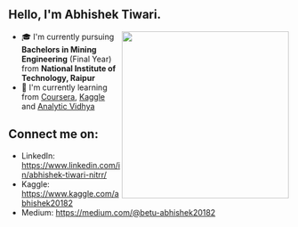 ## Hello, I'm Abhishek Tiwari.
<img align='right' src="https://s6.gifyu.com/images/man-programmer-working-computer-with-code-screen-illustration-programmer-working-writing-code_87749-276.jpg" width="300">

- 🎓 I'm currently pursuing **Bachelors in Mining Engineering** (Final Year) from **National Institute of Technology, Raipur**
- 🌱 I'm currently learning from [Coursera](https://www.coursera.org/), [Kaggle](https://www.kaggle.com/) and [Analytic Vidhya](https://www.analyticsvidhya.com/)



## Connect me on:
- LinkedIn: https://www.linkedin.com/in/abhishek-tiwari-nitrr/
- Kaggle: https://www.kaggle.com/abhishek20182
- Medium: https://medium.com/@betu-abhishek20182
